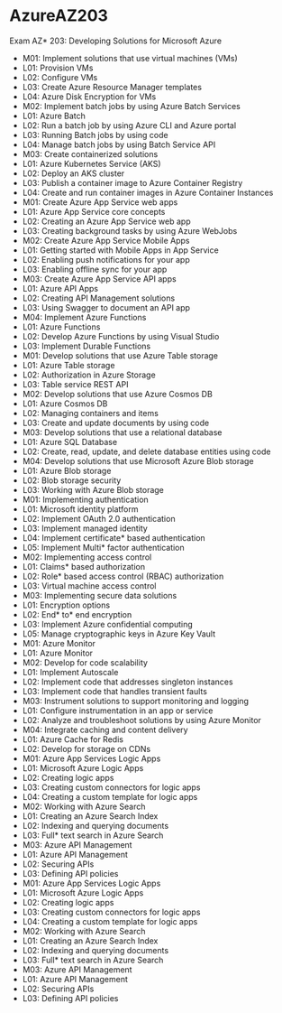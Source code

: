 # AzureAZ203

Exam AZ* 203: Developing Solutions for Microsoft Azure

* M01: Implement solutions that use virtual machines (VMs) 
 * L01: Provision VMs
 * L02: Configure VMs
 * L03: Create Azure Resource Manager templates
 * L04: Azure Disk Encryption for VMs
* M02: Implement batch jobs by using Azure Batch Services 
 * L01: Azure Batch
 * L02: Run a batch job by using Azure CLI and Azure portal
 * L03: Running Batch jobs by using code
 * L04: Manage batch jobs by using Batch Service API
* M03: Create containerized solutions 
 * L01: Azure Kubernetes Service (AKS)
 * L02: Deploy an AKS cluster
 * L03: Publish a container image to Azure Container Registry
 * L04: Create and run container images in Azure Container Instances
* M01: Create Azure App Service web apps
 * L01: Azure App Service core concepts
 * L02: Creating an Azure App Service web app
 * L03: Creating background tasks by using Azure WebJobs
* M02: Create Azure App Service Mobile Apps
 * L01: Getting started with Mobile Apps in App Service
 * L02: Enabling push notifications for your app
 * L03: Enabling offline sync for your app
* M03: Create Azure App Service API apps
 * L01: Azure API Apps
 * L02: Creating API Management solutions 
 * L03: Using Swagger to document an API app
* M04: Implement Azure Functions
 * L01: Azure Functions
 * L02: Develop Azure Functions by using Visual Studio
 * L03: Implement Durable Functions
* M01: Develop solutions that use Azure Table storage
 * L01: Azure Table storage
 * L02: Authorization in Azure Storage
 * L03: Table service REST API
* M02: Develop solutions that use Azure Cosmos DB
 * L01: Azure Cosmos DB
 * L02: Managing containers and items
 * L03: Create and update documents by using code
* M03: Develop solutions that use a relational database
 * L01: Azure SQL Database
 * L02: Create, read, update, and delete database entities using code
* M04: Develop solutions that use Microsoft Azure Blob storage
 * L01: Azure Blob storage
 * L02: Blob storage security
 * L03: Working with Azure Blob storage
* M01: Implementing authentication
 * L01: Microsoft identity platform
 * L02: Implement OAuth 2.0 authentication
 * L03: Implement managed identity
 * L04: Implement certificate* based authentication
 * L05: Implement Multi* factor authentication
* M02: Implementing access control
 * L01: Claims* based authorization
 * L02: Role* based access control (RBAC) authorization
 * L03: Virtual machine access control
* M03: Implementing secure data solutions
 * L01: Encryption options
 * L02: End* to* end encryption
 * L03: Implement Azure confidential computing
 * L05: Manage cryptographic keys in Azure Key Vault
* M01: Azure Monitor
 * L01: Azure Monitor 
* M02: Develop for code scalability
 * L01: Implement Autoscale
 * L02: Implement code that addresses singleton instances
 * L03: Implement code that handles transient faults
* M03: Instrument solutions to support monitoring and logging
 * L01: Configure instrumentation in an app or service
 * L02: Analyze and troubleshoot solutions by using Azure Monitor
* M04: Integrate caching and content delivery
 * L01: Azure Cache for Redis
 * L02: Develop for storage on CDNs 
* M01: Azure App Services Logic Apps
 * L01: Microsoft Azure Logic Apps
 * L02: Creating logic apps
 * L03: Creating custom connectors for logic apps
 * L04: Creating a custom template for logic apps
* M02: Working with Azure Search
 * L01: Creating an Azure Search Index
 * L02: Indexing and querying documents
 * L03: Full* text search in Azure Search
* M03: Azure API Management
 * L01: Azure API Management
 * L02: Securing APIs
 * L03: Defining API policies
* M01: Azure App Services Logic Apps
 * L01: Microsoft Azure Logic Apps
 * L02: Creating logic apps
 * L03: Creating custom connectors for logic apps
 * L04: Creating a custom template for logic apps
* M02: Working with Azure Search
 * L01: Creating an Azure Search Index
 * L02: Indexing and querying documents
 * L03: Full* text search in Azure Search
* M03: Azure API Management
 * L01: Azure API Management
 * L02: Securing APIs
 * L03: Defining API policies